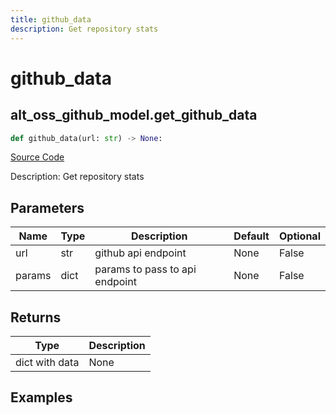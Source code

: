 ```yaml
---
title: github_data
description: Get repository stats
---
```

# github_data

## alt_oss_github_model.get_github_data

```python
def github_data(url: str) -> None:
```
[Source Code](https://github.com/OpenBB-finance/OpenBBTerminal/tree/main/openbb_terminal/alternative/oss/github_model.py#L20)

Description: Get repository stats

## Parameters

| Name | Type | Description | Default | Optional |
| ---- | ---- | ----------- | ------- | -------- |
| url | str | github api endpoint | None | False |
| params | dict | params to pass to api endpoint | None | False |

## Returns

| Type | Description |
| ---- | ----------- |
| dict with data | None |

## Examples

